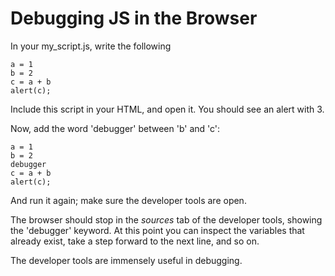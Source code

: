 # Debugging JS in the Browser

In your my_script.js, write the following

    a = 1
    b = 2
    c = a + b
    alert(c);

Include this script in your HTML, and open it. You should see an alert with 3. 

Now, add the word 'debugger' between 'b' and 'c':

    a = 1
    b = 2
    debugger
    c = a + b
    alert(c);
    
And run it again; make sure the developer tools are open. 

The browser should stop in the *sources* tab of the developer tools, showing the 'debugger' keyword. At this point you can inspect the variables that already exist, take a step forward to the next line, and so on. 

The developer tools are immensely useful in debugging. 